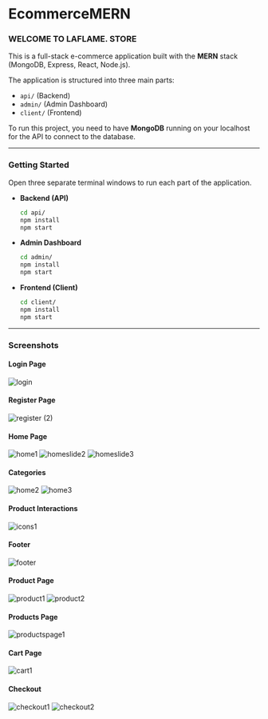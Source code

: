 # EcommerceMERN
### WELCOME TO LAFLAME. STORE

This is a full-stack e-commerce application built with the **MERN** stack (MongoDB, Express, React, Node.js).

The application is structured into three main parts:
* `api/` (Backend)
* `admin/` (Admin Dashboard)
* `client/` (Frontend)

To run this project, you need to have **MongoDB** running on your localhost for the API to connect to the database.

---

### Getting Started

Open three separate terminal windows to run each part of the application.

* **Backend (API)**
    ```bash
    cd api/
    npm install
    npm start
    ```

* **Admin Dashboard**
    ```bash
    cd admin/
    npm install
    npm start
    ```

* **Frontend (Client)**
    ```bash
    cd client/
    npm install
    npm start
    ```

---

### Screenshots

#### **Login Page**

![login](https://github.com/Revenant2909/NetflixMERN/assets/101965527/8f34d8e9-de82-497a-83d4-97fb72364647)

#### **Register Page**

![register (2)](https://github.com/Revenant2909/NetflixMERN/assets/101965527/a6bdfcc8-bfbd-4e63-bc23-4bbf2fbce1f7)

#### **Home Page**

![home1](https://github.com/Revenant2909/NetflixMERN/assets/101965527/fd4fdcd6-9be4-4c82-8aa5-db276c40308c)
![homeslide2](https://github.com/Revenant2909/NetflixMERN/assets/101965527/6320da2f-4fcd-4998-a876-fabab75844c8)
![homeslide3](https://github.com/Revenant2909/NetflixMERN/assets/101965527/222f9617-72e8-45c4-a83d-e7932d346780)

#### **Categories**

![home2](https://github.com/Revenant2909/NetflixMERN/assets/101965527/bf52960d-0081-4d27-9eaf-313b2267e429)
![home3](https://github.com/Revenant2909/NetflixMERN/assets/101965527/76a51895-6e03-4110-aa95-0ce14c05b799)

#### **Product Interactions**

![icons1](https://github.com/Revenant2909/NetflixMERN/assets/101965527/97540555-c4d0-4419-aad2-5285b243a03c)

#### **Footer**

![footer](https://github.com/Revenant2909/NetflixMERN/assets/101965527/5474a116-4734-4229-a03b-c524a307f740)

#### **Product Page**

![product1](https://github.com/Revenant2909/NetflixMERN/assets/101965527/e0238cff-6f93-46bf-9526-d0ac365bc9b1)
![product2](https://github.com/Revenant2909/NetflixMERN/assets/101965527/3afd3f45-fb48-44b9-952f-287b53467eaa)

#### **Products Page**

![productspage1](https://github.com/Revenant2909/NetflixMERN/assets/101965527/83a97c62-cb4a-4ed9-9377-b3909bc584ec)

#### **Cart Page**

![cart1](https://github.com/Revenant2909/NetflixMERN/assets/101965527/c68ded92-4c9e-45d0-80f3-e15c3d9a78e1)

#### **Checkout**

![checkout1](https://github.com/Revenant2909/NetflixMERN/assets/101965527/a5cb152d-75f0-4f5e-bc22-f63d9dae56a8)
![checkout2](https://github.com/Revenant2909/NetflixMERN/assets/101965527/98e0ddd2-d319-45fe-acd1-1fa9eaebf788)